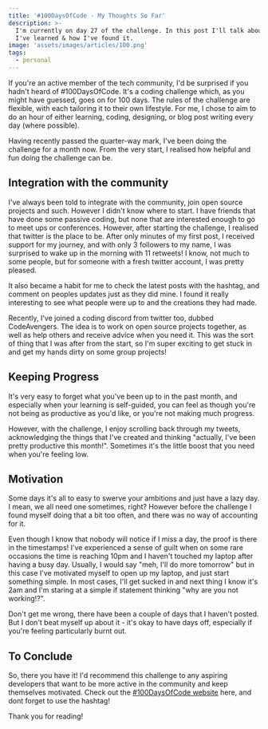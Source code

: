 ```yaml
---
title: '#100DaysOfCode - My Thoughts So Far'
description: >-
  I'm currently on day 27 of the challenge. In this post I'll talk about what
  I've learned & how I've found it.
image: 'assets/images/articles/100.png'
tags:
  - personal
---
```


If you're an active member of the tech community, I'd be surprised if you hadn't heard of #100DaysOfCode. It's a coding challenge which, as you might have guessed, goes on for 100 days. The rules of the challenge are flexible, with each tailoring it to their own lifestyle. For me, I chose to aim to do an hour of either learning, coding, designing, or blog post writing every day (where possible).

Having recently passed the quarter-way mark, I've been doing the challenge for a month now. From the very start, I realised how helpful and fun doing the challenge can be.

## Integration with the community

I've always been told to integrate with the community, join open source projects and such. However I didn't know where to start. I have friends that have done some passive coding, but none that are interested enough to go to meet ups or conferences. However, after starting the challenge, I realised that twitter is the place to be. After only minutes of my first post, I received support for my journey, and with only 3 followers to my name, I was surprised to wake up in the morning with 11 retweets! I know, not much to some people, but for someone with a fresh twitter account, I was pretty pleased.

It also became a habit for me to check the latest posts with the hashtag, and comment on peoples updates just as they did mine. I found it really interesting to see what people were up to and the creations they had made.

Recently, I've joined a coding discord from twitter too, dubbed CodeAvengers. The idea is to work on open source projects together, as well as help others and receive advice when you need it. This was the sort of thing that I was after from the start, so I'm super exciting to get stuck in and get my hands dirty on some group projects!

## Keeping Progress

It's very easy to forget what you've been up to in the past month, and especially when your learning is self-guided, you can feel as though you're not being as productive as you'd like, or you're not making much progress.

However, with the challenge, I enjoy scrolling back through my tweets, acknowledging the things that I've created and thinking "actually, I've been pretty productive this month!". Sometimes it's the little boost that you need when you're feeling low.

## Motivation

Some days it's all to easy to swerve your ambitions and just have a lazy day. I mean, we all need one sometimes, right? However before the challenge I found myself doing that a bit too often, and there was no way of accounting for it.

Even though I know that nobody will notice if I miss a day, the proof is there in the timestamps! I've experienced a sense of guilt when on some rare occasions the time is reaching 10pm and I haven't touched my laptop after having a busy day. Usually, I would say "meh, I'll do more tomorrow" but in this case I've motivated myself to open up my laptop, and just start something simple. In most cases, I'll get sucked in and next thing I know it's 2am and I'm staring at a simple if statement thinking "why are you not working!?".

Don't get me wrong, there have been a couple of days that I haven't posted. But I don't beat myself up about it - it's okay to have days off, especially if you're feeling particularly burnt out.

## To Conclude

So, there you have it! I'd recommend this challenge to any aspiring developers that want to be more active in the community and keep themselves motivated. Check out the [#100DaysOfCode website](https://www.100daysofcode.com/) here, and dont forget to use the hashtag!

Thank you for reading!
